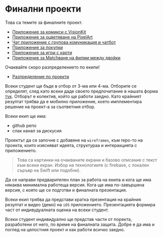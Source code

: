 # Финални проекти

Това са темите за финалните проект.

* [Приложение за комикси с VisionKit](prj1.md)
* [Приложение за оцветяване на PixelArt](prj2.md)
* [Чат приложение с групова комуникация и чатбот](prj3.md)
* [Приложение за покупки](prj4.md)
* [Приложение за игри с карти](prj5.md)
* [Приложение за Matchване на филми между двойки](prj6.md)

Очаквайте скоро разпределението по екипи!
* [Разпределение по проекти](teams.md)


Всеки студент ще бъде в отбор от 3-ма или 4-ма. Отборите се определят, след като всеки даде своето предпочитание в нашата форма [тук](https://forms.gle/ZQ2T9PS4FqWFvLxm8). Отборът е колектив, който ще работи заедно. Като крайният резултат трябва да е мобилно приложение, което имплементира решение на проект-а за съответния отбор. 

Всеки екип ще има:
* github репо
* слак канал за дискусия

Проектът да се започне с добавяне на `wireframes`, към repo-то на проекта, които изясняват идеята, структураа и интеракцията с приложението.
> Това са картинки на очакваните екрани и базово описание с текст към всеки екран. Избор на технологиите (с firebase, с локален съръвр на Swift или подобни).

Да се направи предварителен план за работа на екипа и кога ще има някаква минимална работеща версия. Кога ще има по-завършена версия, с която ще се подготви и финалната презентация.

Всеки екип трябва да представи кратка презентация на крайния резултат и видео (демо) на `iOS` приложението. Презентацията формира част от индивудуалната оценка на всеки студент.

Всеки студент индивидуално ще представ части от поректа, разработени от него, по време на финалната защита. Добре е да има и поглед на цялостния проект и как работи всичко заедно.
